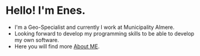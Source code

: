 # Hello! I'm Enes. 

* I'm a Geo-Specialist and currently I work at Municipality Almere.
* Looking forward to develop my programming skills to be able to develop my own software.
* Here you will find more <a href="https://medemir.github.io/">About ME</a>.

